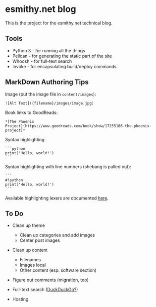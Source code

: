esmithy.net blog
================

This is the project for the esmithy.net technical blog.

Tools
-----

* Python 3 - for running all the things
* Pelican - for generating the static part of the site
* Whoosh - for full-text search
* Invoke - for encapsulating build/deploy commands

MarkDown Authoring Tips
-----------------------

Image (put the image file in `content/images`):

    ![Alt Text]({filename}/images/image.jpg)

Book links to GoodReads:

    *[The Phoenix
    Project](https://www.goodreads.com/book/show/17255186-the-phoenix-project)*

Syntax highlighting:

    ```python
    print('Hello, world!')
    ```
    
Syntax highlighting with line numbers (shebang is pulled out):

    ```
    #!python
    print('Hello, world!')
    ```

Available highlighting lexers are documented 
[here](http://pygments.org/docs/lexers/).


To Do
-----

* Clean up theme

    * Clean up categories and add images
    * Center post images

* Clean up content

    * Filenames
    * Images local
    * Other content (esp. software section)

* Figure out comments (migration, too)
* Full-text search ([DuckDuckGo?](https://duckduckgo.com/search_box))
* Hosting
